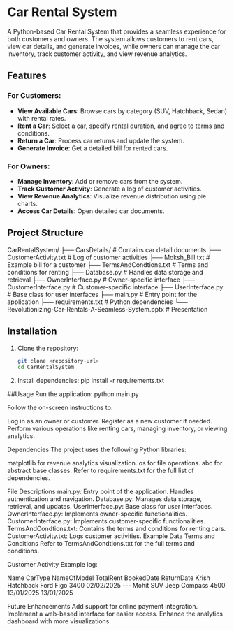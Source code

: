 # Car Rental System

A Python-based Car Rental System that provides a seamless experience for both customers and owners. The system allows customers to rent cars, view car details, and generate invoices, while owners can manage the car inventory, track customer activity, and view revenue analytics.

## Features

### For Customers:
- **View Available Cars**: Browse cars by category (SUV, Hatchback, Sedan) with rental rates.
- **Rent a Car**: Select a car, specify rental duration, and agree to terms and conditions.
- **Return a Car**: Process car returns and update the system.
- **Generate Invoice**: Get a detailed bill for rented cars.

### For Owners:
- **Manage Inventory**: Add or remove cars from the system.
- **Track Customer Activity**: Generate a log of customer activities.
- **View Revenue Analytics**: Visualize revenue distribution using pie charts.
- **Access Car Details**: Open detailed car documents.

## Project Structure
CarRentalSystem/ ├── CarsDetails/ # Contains car detail documents ├── CustomerActivity.txt # Log of customer activities ├── Moksh_Bill.txt # Example bill for a customer ├── TermsAndCondtions.txt # Terms and conditions for renting ├── Database.py # Handles data storage and retrieval ├── OwnerInterface.py # Owner-specific interface ├── CustomerInterface.py # Customer-specific interface ├── UserInterface.py # Base class for user interfaces ├── main.py # Entry point for the application ├── requirements.txt # Python dependencies └── Revolutionizing-Car-Rentals-A-Seamless-System.pptx # Presentation

## Installation

1. Clone the repository:
   ```bash
   git clone <repository-url>
   cd CarRentalSystem

2. Install dependencies:
    pip install -r requirements.txt

##Usage
Run the application:
python main.py

Follow the on-screen instructions to:

Log in as an owner or customer.
Register as a new customer if needed.
Perform various operations like renting cars, managing inventory, or viewing analytics.

Dependencies
The project uses the following Python libraries:

matplotlib for revenue analytics visualization.
os for file operations.
abc for abstract base classes.
Refer to requirements.txt for the full list of dependencies.

File Descriptions
main.py: Entry point of the application. Handles authentication and navigation.
Database.py: Manages data storage, retrieval, and updates.
UserInterface.py: Base class for user interfaces.
OwnerInterface.py: Implements owner-specific functionalities.
CustomerInterface.py: Implements customer-specific functionalities.
TermsAndCondtions.txt: Contains the terms and conditions for renting cars.
CustomerActivity.txt: Logs customer activities.
Example Data
Terms and Conditions
Refer to TermsAndCondtions.txt for the full terms and conditions.

Customer Activity
Example log:

Name    CarType     NameOfModel     TotalRent   BookedDate   ReturnDate
Krish   Hatchback   Ford Figo       3400        02/02/2025   ---
Mohit   SUV         Jeep Compass    4500        13/01/2025   13/01/2025

Future Enhancements
Add support for online payment integration.
Implement a web-based interface for easier access.
Enhance the analytics dashboard with more visualizations.
